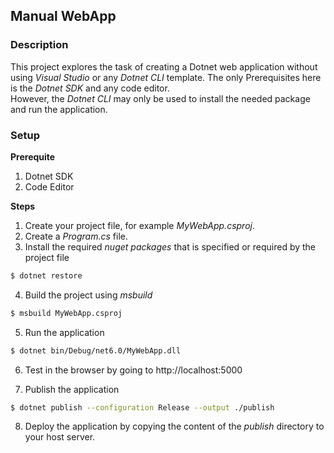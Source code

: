## Manual WebApp
### Description
This project explores the task of creating a Dotnet web application without using _Visual Studio_ or any _Dotnet CLI_ template.
The only Prerequisites here is the _Dotnet SDK_ and any code editor.  
However, the _Dotnet CLI_ may only be used to install the needed package and run the application.  

### Setup
__Prerequite__  
1. Dotnet SDK
2. Code Editor

__Steps__
1. Create your project file, for example _MyWebApp.csproj_.  
2. Create a _Program.cs_ file.
3. Install the required _nuget packages_ that is specified or required by the project file
```bash
$ dotnet restore
```
4. Build the project using _msbuild_
```bash
$ msbuild MyWebApp.csproj  
```
5. Run the application
```bash
$ dotnet bin/Debug/net6.0/MyWebApp.dll
```
6. Test in the browser by going to http://localhost:5000

7. Publish the application  
```bash
$ dotnet publish --configuration Release --output ./publish
```
8. Deploy the application by copying the content of the _publish_ directory to your host server.  
